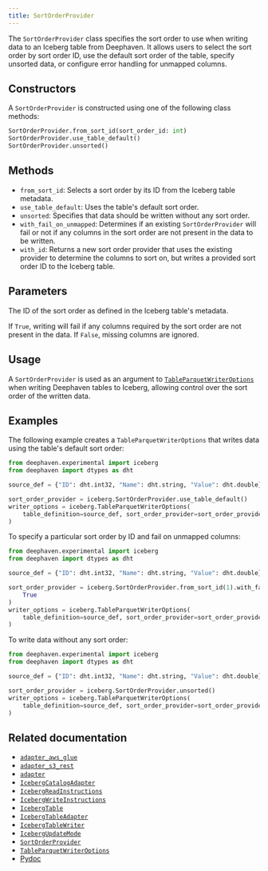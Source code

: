```yaml
---
title: SortOrderProvider
---
```


The `SortOrderProvider` class specifies the sort order to use when writing data to an Iceberg table from Deephaven. It allows users to select the sort order by sort order ID, use the default sort order of the table, specify unsorted data, or configure error handling for unmapped columns.

## Constructors

A `SortOrderProvider` is constructed using one of the following class methods:

```python syntax
SortOrderProvider.from_sort_id(sort_order_id: int)
SortOrderProvider.use_table_default()
SortOrderProvider.unsorted()
```

## Methods

- `from_sort_id`: Selects a sort order by its ID from the Iceberg table metadata.
- `use_table_default`: Uses the table's default sort order.
- `unsorted`: Specifies that data should be written without any sort order.
- `with_fail_on_unmapped`: Determines if an existing `SortOrderProvider` will fail or not if any columns in the sort order are not present in the data to be written.
- `with_id`: Returns a new sort order provider that uses the existing provider to determine the columns to sort on, but writes a provided sort order ID to the Iceberg table.

## Parameters

<ParamTable>
<Param name="sort_order_id" type="int">

The ID of the sort order as defined in the Iceberg table's metadata.

</Param>
<Param name="fail_on_unmapped" type="bool">

If `True`, writing will fail if any columns required by the sort order are not present in the data. If `False`, missing columns are ignored.

</Param>
</ParamTable>

## Usage

A `SortOrderProvider` is used as an argument to [`TableParquetWriterOptions`](./table-parquet-writer-options.md) when writing Deephaven tables to Iceberg, allowing control over the sort order of the written data.

## Examples

The following example creates a `TableParquetWriterOptions` that writes data using the table's default sort order:

```python order=null
from deephaven.experimental import iceberg
from deephaven import dtypes as dht

source_def = {"ID": dht.int32, "Name": dht.string, "Value": dht.double}

sort_order_provider = iceberg.SortOrderProvider.use_table_default()
writer_options = iceberg.TableParquetWriterOptions(
    table_definition=source_def, sort_order_provider=sort_order_provider
)
```

To specify a particular sort order by ID and fail on unmapped columns:

```python order=null
from deephaven.experimental import iceberg
from deephaven import dtypes as dht

source_def = {"ID": dht.int32, "Name": dht.string, "Value": dht.double}

sort_order_provider = iceberg.SortOrderProvider.from_sort_id(1).with_fail_on_unmapped(
    True
)
writer_options = iceberg.TableParquetWriterOptions(
    table_definition=source_def, sort_order_provider=sort_order_provider
)
```

To write data without any sort order:

```python order=null
from deephaven.experimental import iceberg
from deephaven import dtypes as dht

source_def = {"ID": dht.int32, "Name": dht.string, "Value": dht.double}

sort_order_provider = iceberg.SortOrderProvider.unsorted()
writer_options = iceberg.TableParquetWriterOptions(
    table_definition=source_def, sort_order_provider=sort_order_provider
)
```

## Related documentation

- [`adapter_aws_glue`](./adapter-aws-glue.md)
- [`adapter_s3_rest`](./adapter-s3-rest.md)
- [`adapter`](./adapter.md)
- [`IcebergCatalogAdapter`](./iceberg-catalog-adapter.md)
- [`IcebergReadInstructions`](./iceberg-read-instructions.md)
- [`IcebergWriteInstructions`](./iceberg-write-instructions.md)
- [`IcebergTable`](./iceberg-table.md)
- [`IcebergTableAdapter`](./iceberg-table-adapter.md)
- [`IcebergTableWriter`](./iceberg-table-writer.md)
- [`IcebergUpdateMode`](./iceberg-update-mode.md)
- [`SortOrderProvider`](./sort-order-provider.md)
- [`TableParquetWriterOptions`](./table-parquet-writer-options.md)
- [Pydoc](https://docs.deephaven.io/core/pydoc/code/deephaven.experimental.iceberg.html#deephaven.experimental.iceberg.SortOrderProvider)
